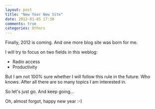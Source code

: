 ```yaml
---
layout: post
title: "New Year New Site"
date: 2012-01-05 17:30
comments: true
categories: Others
---
```


Finally, 2012 is coming. And one more blog site was born for me. 

I will try to focus on two fields in this weblog:

* Radio access
* Productivity

But I am not 100% sure whether I will follow this rule in the future. Who knows. After all there are so many topics I am interested in. 

So let's just go. And keep going...

Oh, almost forgot, happy new year :-)